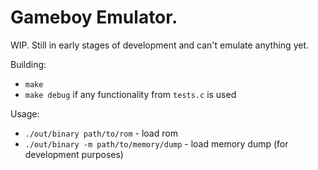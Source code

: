 # Gameboy Emulator.

WIP. Still in early stages of development and can't emulate anything yet.

Building:

- `make`
- `make debug` if any functionality from `tests.c` is used

Usage:

- `./out/binary path/to/rom` - load rom
- `./out/binary -m path/to/memory/dump` - load memory dump (for development purposes)
